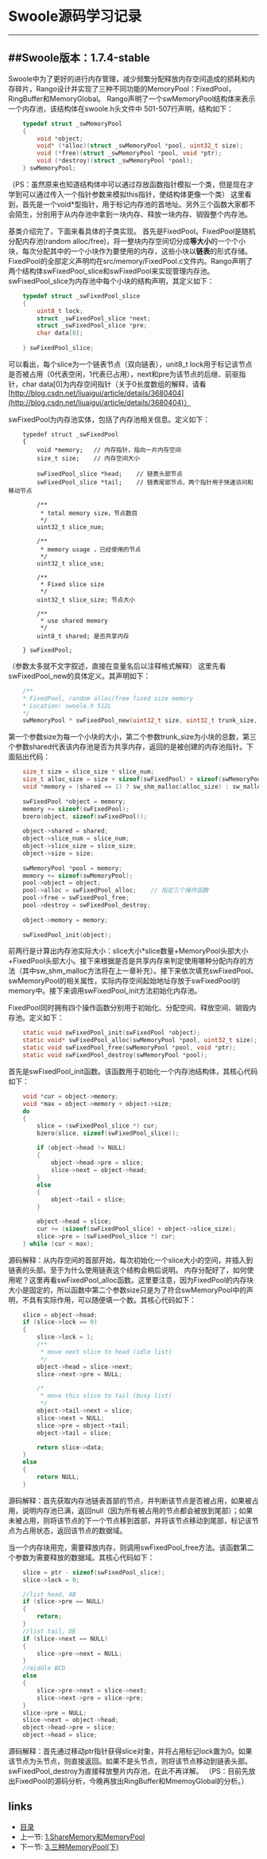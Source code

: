 Swoole源码学习记录
===================
-------------
##Swoole版本：1.7.4-stable
-------------
Swoole中为了更好的进行内存管理，减少频繁分配释放内存空间造成的损耗和内存碎片，Rango设计并实现了三种不同功能的MemoryPool：FixedPool，RingBuffer和MemoryGlobal。
Rango声明了一个swMemoryPool结构体来表示一个内存池，该结构体在swoole.h头文件中 501-507行声明，结构如下：
```c
    typedef struct _swMemoryPool
    {
        void *object;
        void* (*alloc)(struct _swMemoryPool *pool, uint32_t size);
        void (*free)(struct _swMemoryPool *pool, void *ptr);
        void (*destroy)(struct _swMemoryPool *pool);
    } swMemoryPool;
```
（PS：虽然原来也知道结构体中可以通过存放函数指针模拟一个类，但是现在才学到可以通过传入一个指针参数来模拟this指针，使结构体更像一个类）
这里看到，首先是一个void*型指针，用于标记内存池的首地址。另外三个函数大家都不会陌生，分别用于从内存池中拿到一块内存、释放一块内存、销毁整个内存池。

基类介绍完了，下面来看具体的子类实现。
首先是FixedPool。FixedPool是随机分配内存池(random alloc/free)，将一整块内存空间切分成**等大小**的一个个小块，每次分配其中的一个小块作为要使用的内存，这些小块以**链表**的形式存储。
    FixedPool的全部定义声明均在src/memory/FixedPool.c文件内。Rango声明了两个结构体swFixedPool_slice和swFixedPool来实现管理内存池。
    swFixedPool_slice为内存池中每个小块的结构声明，其定义如下：
```c
    typedef struct _swFixedPool_slice
    {
        uint8_t lock;
        struct _swFixedPool_slice *next;
        struct _swFixedPool_slice *pre;
        char data[0];
    
    } swFixedPool_slice;
```
可以看出，每个slice为一个链表节点（双向链表），unit8_t lock用于标记该节点是否被占用（0代表空闲，1代表已占用），next和pre为该节点的后继、前驱指针，char data[0]为内存空间指针（关于0长度数组的解释，请看[http://blog.csdn.net/liuaigui/article/details/3680404](http://blog.csdn.net/liuaigui/article/details/3680404)）

swFixedPool为内存池实体，包括了内存池相关信息。定义如下：
```
    typedef struct _swFixedPool
    {
        void *memory;   // 内存指针，指向一片内存空间
        size_t size;    // 内存空间大小
    
        swFixedPool_slice *head;    // 链表头部节点
        swFixedPool_slice *tail;    // 链表尾部节点，两个指针用于快速访问和移动节点
    
        /**
         * total memory size，节点数目
         */
        uint32_t slice_num;
    
        /**
         * memory usage ，已经使用的节点
         */
        uint32_t slice_use;
    
        /**
         * Fixed slice size
         */
        uint32_t slice_size; 节点大小
    
        /**
         * use shared memory
         */
        uint8_t shared; 是否共享内存
    
    } swFixedPool;
```
（参数太多就不文字叙述，直接在变量名后以注释格式解释）
这里先看swFixedPool_new的具体定义。其声明如下：
```c
    /**
    * FixedPool, random alloc/free fixed size memory
    * Location: swoole.h 512L
    */
    swMemoryPool * swFixedPool_new(uint32_t size, uint32_t trunk_size, uint8_t shared);
```
第一个参数size为每一个小块的大小，第二个参数trunk_size为小块的总数，第三个参数shared代表该内存池是否为共享内存，返回的是被创建的内存池指针。下面贴出代码：
```c
    size_t size = slice_size * slice_num;
    size_t alloc_size = size + sizeof(swFixedPool) + sizeof(swMemoryPool);
    void *memory = (shared == 1) ? sw_shm_malloc(alloc_size) : sw_malloc(alloc_size);
    
    swFixedPool *object = memory;
    memory += sizeof(swFixedPool);
    bzero(object, sizeof(swFixedPool));
    
    object->shared = shared;
    object->slice_num = slice_num;
    object->slice_size = slice_size;
    object->size = size;
    
    swMemoryPool *pool = memory;
    memory += sizeof(swMemoryPool);
    pool->object = object;
    pool->alloc = swFixedPool_alloc;    // 指定三个操作函数
    pool->free = swFixedPool_free;
    pool->destroy = swFixedPool_destroy;
    
    object->memory = memory;
    
    swFixedPool_init(object);
```
前两行是计算出内存池实际大小：slice大小*slice数量+MemoryPool头部大小+FixedPool头部大小。接下来根据是否是共享内存来判定使用哪种分配内存的方法（其中sw_shm_malloc方法将在上一章补充）。接下来依次填充swFixedPool、swMemoryPool的相关属性，实际内存空间起始地址存放于swFixedPool的memory中。接下来调用swFixedPool_init方法初始化内存池。

FixedPool同时拥有四个操作函数分别用于初始化、分配空间、释放空间、销毁内存池。定义如下：
```c
    static void swFixedPool_init(swFixedPool *object);
    static void* swFixedPool_alloc(swMemoryPool *pool, uint32_t size);
    static void swFixedPool_free(swMemoryPool *pool, void *ptr);
    static void swFixedPool_destroy(swMemoryPool *pool);
```
 首先是swFixedPool_init函数。该函数用于初始化一个内存池结构体，其核心代码如下：
```c
    void *cur = object->memory;
    void *max = object->memory + object->size;
    do
    {
        slice = (swFixedPool_slice *) cur;
        bzero(slice, sizeof(swFixedPool_slice));

        if (object->head != NULL)
        {
            object->head->pre = slice;
            slice->next = object->head;
        }
        else
        {
            object->tail = slice;
        }

        object->head = slice;
        cur += (sizeof(swFixedPool_slice) + object->slice_size);
        slice->pre = (swFixedPool_slice *) cur;
    } while (cur < max);
```
源码解释：从内存空间的首部开始，每次初始化一个slice大小的空间，并插入到链表的头部。至于为什么使用链表这个结构会稍后说明。
    内存分配好了，如何使用呢？这里再看swFixedPool_alloc函数。这里要注意，因为FixedPool的内存块大小是固定的，所以函数中第二个参数size只是为了符合swMemoryPool中的声明，不具有实际作用，可以随便填一个数。其核心代码如下：
```c
    slice = object->head;
    if (slice->lock == 0)
    {
        slice->lock = 1;
        /**
         * move next slice to head (idle list)
         */
        object->head = slice->next;
        slice->next->pre = NULL;

        /*
         * move this slice to tail (busy list)
         */
        object->tail->next = slice;
        slice->next = NULL;
        slice->pre = object->tail;
        object->tail = slice;

        return slice->data;
    }
    else
    {
        return NULL;
    }
```
源码解释：首先获取内存池链表首部的节点，并判断该节点是否被占用，如果被占用，说明内存池已满，返回null（因为所有被占用的节点都会被放到尾部）；如果未被占用，则将该节点的下一个节点移到首部，并将该节点移动到尾部，标记该节点为占用状态，返回该节点的数据域。

当一个内存块用完，需要释放内存，则调用swFixedPool_free方法。该函数第二个参数为需要释放的数据域。其核心代码如下：
```c
    slice = ptr - sizeof(swFixedPool_slice);
    slice->lock = 0;

    //list head, AB
    if (slice->pre == NULL)
    {
        return;
    }
    //list tail, DE
    if (slice->next == NULL)
    {
        slice->pre->next = NULL;
    }
    //middle BCD
    else
    {
        slice->pre->next = slice->next;
        slice->next->pre = slice->pre;
    }
    slice->pre = NULL;
    slice->next = object->head;
    object->head->pre = slice;
    object->head = slice;
```
源码解释：首先通过移动ptr指针获得slice对象，并将占用标记lock置为0。如果该节点为头节点，则直接返回。如果不是头节点，则将该节点移动到链表头部。
swFixedPool_destroy为直接释放整片内存池，在此不再详解。
（PS：目前先放出FixedPool的源码分析，今晚再放出RingBuffer和MmemoyGlobal的分析。）

links
---

+ [目录](0.目录.md)
+ 上一节: [1.ShareMemory和MemoryPool](1.ShareMemory和MemoryPool.md)
+ 下一节: [3.三种MemoryPool(下)](3.三种MemoryPool(下).md)
